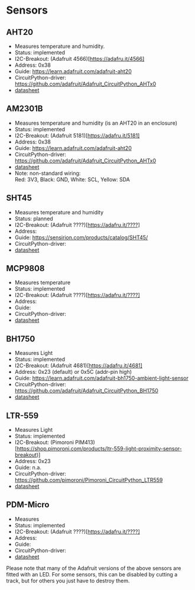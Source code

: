 Sensors
=======

AHT20
-----

  - Measures temperature and humidity.
  - Status: implemented
  - I2C-Breakout: (Adafruit  4566)[https://adafru.it/4566]
  - Address: 0x38
  - Guide: <https://learn.adafruit.com/adafruit-aht20>
  - CircuitPython-driver: <https://github.com/adafruit/Adafruit_CircuitPython_AHTx0>
  - [datasheet](https://cdn-learn.adafruit.com/assets/assets/000/091/676/original/AHT20-datasheet-2020-4-16.pdf?1591047915)


AM2301B
-------

  - Measures temperature and humidity (is an AHT20 in an enclosure)
  - Status: implemented
  - I2C-Breakout: (Adafruit  5181)[https://adafru.it/5181]
  - Address: 0x38
  - Guide: <https://learn.adafruit.com/adafruit-aht20>
  - CircuitPython-driver: <https://github.com/adafruit/Adafruit_CircuitPython_AHTx0>
  - [datasheet](https://cdn-shop.adafruit.com/product-files/5181/5181_AM2301B.pdf)
  - Note: non-standard wiring:  
    Red: 3V3, Black: GND, White: SCL, Yellow: SDA


SHT45
-----

  - Measures temperature and humidity
  - Status: planned
  - I2C-Breakout: (Adafruit  ????)[https://adafru.it/????]
  - Address: 
  - Guide: https://sensirion.com/products/catalog/SHT45/
  - CircuitPython-driver:
  - [datasheet]()


MCP9808
-------

  - Measures temperature
  - Status: implemented
  - I2C-Breakout: (Adafruit  ????)[https://adafru.it/????]
  - Address: 
  - Guide: 
  - CircuitPython-driver:
  - [datasheet](https://ww1.microchip.com/downloads/en/DeviceDoc/25095A.pdf)


BH1750
------

  - Measures Light
  - Status: implemented
  - I2C-Breakout: (Adafruit  4681)[https://adafru.it/4681]
  - Address: 0x23 (default) or 0x5C (addr-pin high)
  - Guide: <https://learn.adafruit.com/adafruit-bh1750-ambient-light-sensor>
  - CircuitPython-driver: <https://github.com/adafruit/Adafruit_CircuitPython_BH1750>
  - [datasheet](https://www.mouser.com/datasheet/2/348/bh1750fvi-e-186247.pdf)


LTR-559
-------

  - Measures Light
  - Status: implemented
  - I2C-Breakout: (Pimoroni PIM413)[https://shop.pimoroni.com/products/ltr-559-light-proximity-sensor-breakout)]
  - Address: 0x23
  - Guide: n.a.
  - CircuitPython-driver: <https://github.com/pimoroni/Pimoroni_CircuitPython_LTR559>
  - [datasheet](https://optoelectronics.liteon.com/upload/download/DS86-2013-0003/LTR-559ALS-01_DS_V1.pdf)


PDM-Micro
---------

  - Measures 
  - Status: implemented
  - I2C-Breakout: (Adafruit  ????)[https://adafru.it/????]
  - Address: 
  - Guide: 
  - CircuitPython-driver:
  - [datasheet]()


Please note that many of the Adafruit versions of the above sensors are
fitted with an LED. For some sensors, this can be disabled by cutting
a track, but for others you just have to destroy them.
